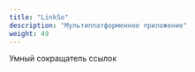 ```yaml
---
title: "LinkSo"
description: "Мультиплатформенное приложение"
weight: 49
---
```


Умный сокращатель ссылок
